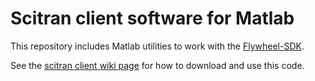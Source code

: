 # Scitran client software for Matlab

This repository includes Matlab utilities to work with the [Flywheel-SDK](https://flywheel.io). 

See the [scitran client wiki page](https://github.com/vistalab/scitran/wiki) for how to download and use this code.




